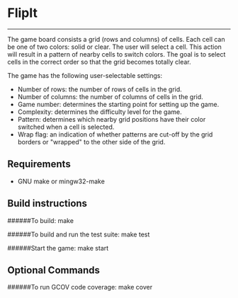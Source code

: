FlipIt
======

---
The game board consists a grid (rows and columns) of cells. Each cell can be
one of two colors: solid or clear. The user will select a cell. This action will
result in a pattern of nearby cells to switch colors. The goal is to select
cells in the correct order so that the grid becomes totally clear.

The game has the following user-selectable settings:

- Number of rows: the number of rows of cells in the grid.
- Number of columns: the number of columns of cells in the grid.
- Game number: determines the starting point for setting up the game.
- Complexity: determines the difficulty level for the game.
- Pattern: determines which nearby grid positions have their color switched
  when a cell is selected.
- Wrap flag: an indication of whether patterns are cut-off by the grid
  borders or "wrapped" to the other side of the grid.

Requirements
------------

- GNU make or mingw32-make

Build instructions
------------------

######To build:
    make

######To build and run the test suite:
    make test

######Start the game:
    make start

Optional Commands
----------------

######To run GCOV code coverage:
    make cover